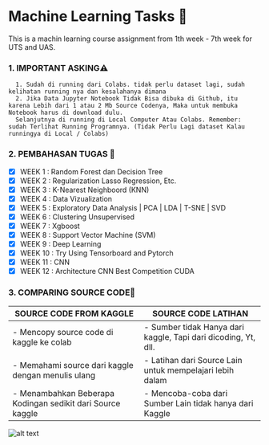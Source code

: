 
# Machine Learning Tasks 🚀

This is a machin learning course assignment from 1th week - 7th week for UTS and UAS.

### 1. IMPORTANT ASKING⚠️

      1. Sudah di running dari Colabs. tidak perlu dataset lagi, sudah kelihatan running nya dan kesalahanya dimana 
      2. Jika Data Jupyter Notebook Tidak Bisa dibuka di Github, itu karena Lebih dari 1 atau 2 Mb Source Codenya, Maka untuk membuka Notebook harus di download dulu.
      Selanjutnya di running di Local Computer Atau Colabs. Remember: sudah Terlihat Running Programnya. (Tidak Perlu Lagi dataset Kalau runningya di Local / Colabs)

### 2. PEMBAHASAN TUGAS 📓 

- [x] WEEK 1 : Random Forest dan Decision Tree
- [x] WEEK 2 : Regularization Lasso Regression, Etc.
- [x] WEEK 3 : K-Nearest Neighboord (KNN)
- [x] WEEK 4 : Data Vizualization
- [x] WEEK 5 : Exploratory Data Analysis | PCA | LDA | T-SNE | SVD
- [x] WEEK 6 : Clustering Unsupervised
- [x] WEEK 7 : Xgboost 
- [x] WEEK 8 : Support Vector Machine (SVM) 
- [x] WEEK 9 : Deep Learning
- [x] WEEK 10 : Try Using Tensorboard and Pytorch
- [x] WEEK 11 : CNN
- [x] WEEK 12 : Architecture CNN Best Competition CUDA 

### 3. COMPARING SOURCE CODE📓 

| SOURCE CODE FROM KAGGLE                                     | SOURCE CODE LATIHAN                                               |
| ----------------------------------------------------------- | ------------------------------------------------------------------|
| - Mencopy source code di kaggle ke colab                    | - Sumber tidak Hanya dari kaggle, Tapi dari dicoding, Yt, dll.    |
| - Memahami source dari kaggle dengan menulis ulang          | - Latihan dari Source Lain untuk mempelajari lebih dalam          |
| - Menambahkan Beberapa Kodingan sedikit dari Source kaggle  | - Mencoba-coba dari Sumber Lain tidak hanya dari Kaggle           |

![alt text](https://media-exp1.licdn.com/dms/image/C4D22AQGTxphOAH2d8Q/feedshare-shrink_800/0/1632407488131?e=1645056000&v=beta&t=g3u98j-6SMPoZuwCqbSEXO4t0TinbCogF3CwmP9m7CI)

